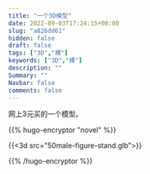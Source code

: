 ```yaml
---
title: "一个3D模型"
date: 2022-09-03T17:24:15+08:00
slug: "a826dd61"
hidden: false
draft: false
tags: ["3D","裸"]
keywords: ["3D","裸"]
description: ""
Summary: ""
Navbar: false
comments: false
---
```


网上3元买的一个模型。

<!--more-->



{{% hugo-encryptor "novel" %}}



{{<3d src="50male-figure-stand.glb">}}



{{% /hugo-encryptor %}}

